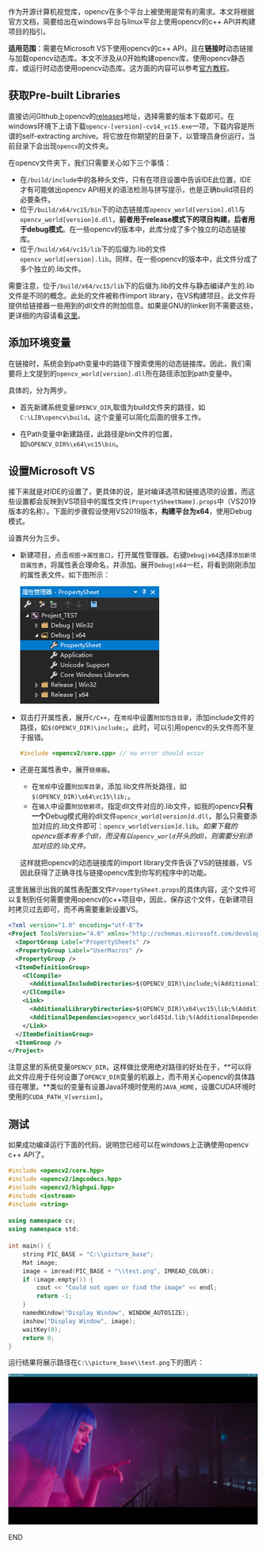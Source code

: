 作为开源计算机视觉库，opencv在多个平台上被使用是常有的需求。本文将根据官方文档，简要给出在windows平台与linux平台上使用opencv的c++ API并构建项目的指引。

**适用范围**：需要在Microsoft VS下使用opencv的c++ API，且在**链接时**动态链接与加载opencv动态库。本文不涉及从0开始构建opencv库，使用opencv静态库，或运行时动态使用opencv动态库。这方面的内容可以参考[官方教程](https://docs.opencv.org/master/df/d65/tutorial_table_of_content_introduction.html)。

## 获取Pre-built Libraries

直接访问GIthub上opencv的[releases](https://github.com/opencv/opencv/releases)地址，选择需要的版本下载即可。在windows环境下上请下载`opencv-[version]-cv14_vc15.exe`一项，下载内容是所谓的self-extracting archive。将它放在你期望的目录下，以管理员身份运行，当前目录下会出现`opencv`的文件夹。

在opencv文件夹下，我们只需要关心如下三个事情：

- 在`/build/include`中的各种头文件，只有在项目设置中告诉IDE此位置，IDE才有可能做出opencv API相关的语法检测与拼写提示，也是正确build项目的必要条件。
- 位于`/build/x64/vc15/bin`下的动态链接库`opencv_world[version].dll`与`opencv_world[version]d.dll`，**前者用于release模式下的项目构建，后者用于debug模式**。在一些opencv的版本中，此库分成了多个独立的动态链接库。
- 位于`/build/x64/vc15/lib`下的后缀为.lib的文件`opencv_world[version].lib`。同样，在一些opencv的版本中，此文件分成了多个独立的.lib文件。

需要注意，位于`/build/x64/vc15/lib`下的后缀为.lib的文件与静态编译产生的.lib文件是不同的概念。此处的文件被称作import library，在VS构建项目，此文件将提供给链接器一些用到的dll文件的附加信息。如果是GNU的linker则不需要这些，更详细的内容请看[这里](https://stackoverflow.com/questions/3573475/how-does-the-import-library-work-details)。

## 添加环境变量

在链接时，系统会到path变量中的路径下搜索使用的动态链接库。因此，我们需要将上文提到的`opencv_world[version].dll`所在路径添加到path变量中。

具体的，分为两步。

- 首先新建系统变量`OPENCV_DIR`,取值为build文件夹的路径，如`C:\LIB\opencv\build`。这个变量可以简化后面的很多工作。

- 在Path变量中新建路径，此路径是bin文件的位置，如`%OPENCV_DIR%\x64\vc15\bin`。

## 设置Microsoft VS

接下来就是对IDE的设置了，更具体的说，是对编译选项和链接选项的设置，而这些设置都会反映到VS项目中的属性文件`[PropertySheetName].props`中（VS2019版本的名称）。下面的步骤假设使用VS2019版本，**构建平台为x64**，使用Debug模式。

设置共分为三步。

- 新建项目，点击`视图`$\rightarrow$`属性窗口`，打开属性管理器。右键`Debug|x64`选择`添加新项目属性表`，将属性表合理命名，并添加。展开`Debug|x64`一栏，将看到刚刚添加的属性表文件。如下图所示：

  ![propertySheet](https://raw.githubusercontent.com/OkifuZ/images/master/propertySheet.png)

- 双击打开属性表，展开`C/C++`，在`常规`中设置`附加包含目录`，添加include文件的路径，如`$(OPENCV_DIR)\include;`。此时，可以引用opencv的头文件而不至于报错。

  ```cpp
  #include <opencv2/core.cpp> // no error should occur
  ```

- 还是在属性表中，展开`链接器`。

  - 在`常规`中设置`附加库目录`，添加.lib文件所处路径，如`$(OPENCV_DIR)\x64\vc15\lib;`。
  - 在`输入`中设置`附加依赖项`，指定dll文件对应的.lib文件，如我的opencv**只有一个**Debug模式用的dll文件`opencv_world[version]d.dll`，那么只需要添加对应的.lib文件即可：`opencv_world[version]d.lib`。*如果下载的opencv版本有多个dll，而没有以`opencv_world`开头的dll，则需要分别添加对应的.lib文件。*

  这样就把opencv的动态链接库的import library文件告诉了VS的链接器，VS因此获得了正确寻找与链接opencv库到你写的程序中的功能。

这里我展示出我的属性表配置文件`PropertySheet.props`的具体内容，这个文件可以复制到任何需要使用opencv的c++项目中，因此，保存这个文件，在新建项目时拷贝过去即可，而不再需要重新设置VS。

```xml
<?xml version="1.0" encoding="utf-8"?>
<Project ToolsVersion="4.0" xmlns="http://schemas.microsoft.com/developer/msbuild/2003">
  <ImportGroup Label="PropertySheets" />
  <PropertyGroup Label="UserMacros" />
  <PropertyGroup />
  <ItemDefinitionGroup>
    <ClCompile>
      <AdditionalIncludeDirectories>$(OPENCV_DIR)\include;%(AdditionalIncludeDirectories)</AdditionalIncludeDirectories>
    </ClCompile>
    <Link>
      <AdditionalLibraryDirectories>$(OPENCV_DIR)\x64\vc15\lib;%(AdditionalLibraryDirectories)</AdditionalLibraryDirectories>
      <AdditionalDependencies>opencv_world451d.lib;%(AdditionalDependencies)</AdditionalDependencies>
    </Link>
  </ItemDefinitionGroup>
  <ItemGroup />
</Project>
```

注意这里的系统变量`OPENCV_DIR`，这样做比使用绝对路径的好处在于，**可以将此文件应用于任何设置了`OPENCV_DIR`变量的机器上，而不用关心opencv的具体路径在哪里。**类似的变量有设置Java环境时使用的`JAVA_HOME`，设置CUDA环境时使用的`CUDA_PATH_V[version]`。

## 测试

如果成功编译运行下面的代码，说明您已经可以在windows上正确使用opencv c++ API了。

```cpp
#include <opencv2/core.hpp>
#include <opencv2/imgcodecs.hpp>
#include <opencv2/highgui.hpp>
#include <iostream>
#include <string>

using namespace cv;
using namespace std;

int main() {
	string PIC_BASE = "C:\\picture_base";
	Mat image;
	image = imread(PIC_BASE + "\\test.png", IMREAD_COLOR);
	if (image.empty()) {
		cout << "Could not open or find the image" << endl;
		return -1;
	}
	namedWindow("Display Window", WINDOW_AUTOSIZE);
	imshow("Display Window", image);
	waitKey(0);
	return 0;
}
```

运行结果将展示路径在`C:\\picture_base\\test.png`下的图片：

![blade runner](https://raw.githubusercontent.com/OkifuZ/images/master/bladeRunner_AI.png)



END
